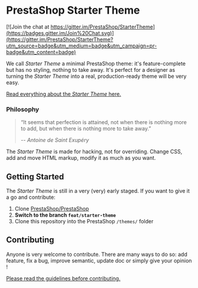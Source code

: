 # PrestaShop Starter Theme

[![Join the chat at https://gitter.im/PrestaShop/StarterTheme](https://badges.gitter.im/Join%20Chat.svg)](https://gitter.im/PrestaShop/StarterTheme?utm_source=badge&utm_medium=badge&utm_campaign=pr-badge&utm_content=badge)

We call _Starter Theme_ a minimal PrestaShop theme: it's feature-complete but has no styling, nothing to take away.
It's perfect for a designer as turning the _Starter Theme_ into a real, production-ready theme will be very easy.

[Read everything about the _Starter Theme_ here.](http://build.prestashop.com/news/starter-theme-kickoff/)

### Philosophy

> “It seems that perfection is attained, not when there is nothing more to add, but when there is nothing more to take away.”
>
> -- <cite>Antoine de Saint Exupéry</cite>

The _Starter Theme_ is made for hacking, not for overriding. Change CSS, add and move HTML markup, modify it as much as you want.

## Getting Started

The _Starter Theme_ is still in a very (very) early staged. If you want to give it a go and contribute:

1. Clone [PrestaShop/PrestaShop](https://github.com/PrestaShop/PrestaShop)
2. **Switch to the branch `feat/starter-theme`**
3. Clone this repository into the PrestaShop `/themes/` folder

## Contributing

Anyone is very welcome to contribute. There are many ways to do so: add feature, fix a bug, improve semantic, update doc or simply give your opinion !

[Please read the guidelines before contributing.](https://github.com/julienbourdeau/StarterTheme/blob/readme/CONTRIBUTING.md)
